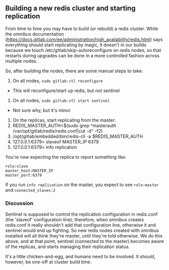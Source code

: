 ## Building a new redis cluster and starting replication

From time to time you may have to build (or rebuild) a redis cluster.  While the omnibus documentation (https://docs.gitlab.com/ee/administration/high_availability/redis.html) says everything should start replicating by magic, it doesn't in our builds because we touch /etc/gitlab/skip-autoreconfigure on redis nodes, so that restarts during upgrades can be done in a more controlled fashion across multiple nodes.

So, after building the nodes, there are some manual steps to take:

1. On all nodes, `sudo gitlab-ctl reconfigure`
  * This will reconfigure/start up redis, but not sentinel
1. On all nodes, `sudo gitlab-ctl start sentinel`
  * Not sure why, but it's minor
1. On the replicas, start replicating from the master:
  1. REDIS_MASTER_AUTH=$(sudo grep ^masterauth /var/opt/gitlab/redis/redis.conf|cut -d\" -f2)
  1. /opt/gitlab/embedded/bin/redis-cli -a $REDIS_MASTER_AUTH
  1. 127.0.0.1:6379> slaveof MASTER_IP 6379
  1. 127.0.0.1:6379> info replication

You're now expecting the replica to report something like:
```
role:slave
master_host:MASTER_IP
master_port:6379
```

If you run `info replication` on the master, you expect to see `role:master` and `connected_slaves:2`

### Discussion
Sentinel is supposed to control the replication configuration in redis.conf (the 'slaveof' configuration line); therefore, when omnibus creates redis.conf it really shouldn't add that configuration line, otherwise it and sentinel would end up fighting.  So new redis nodes created with omnibus installed will all think they're master, until they're told otherwise.  We do this above, and at that point, sentinel (connected to the master) becomes aware of the replicas, and starts managing their replication status.

It's a little chicken-and-egg, and humans need to be involved.  It should, however, be one-off at cluster build time.
